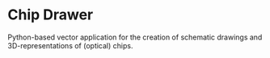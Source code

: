 # Chip Drawer
Python-based vector application for the creation of schematic drawings and 3D-representations of (optical) chips.
